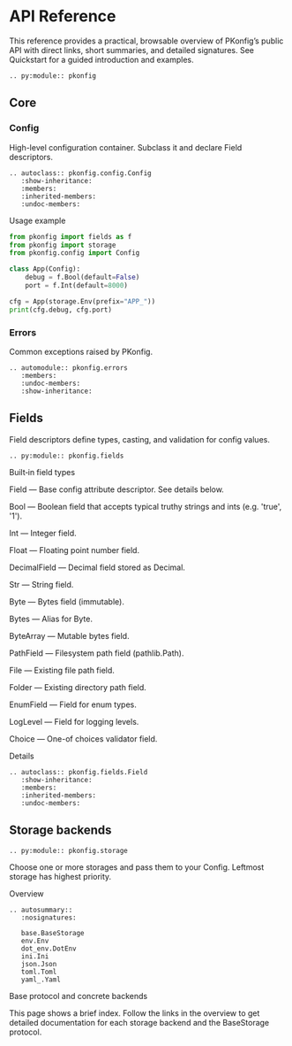 # API Reference

This reference provides a practical, browsable overview of PKonfig’s public API with direct links, short summaries, and detailed signatures. See Quickstart for a guided introduction and examples.


```{eval-rst}
.. py:module:: pkonfig
```

## Core

### Config

High-level configuration container. Subclass it and declare Field descriptors.

```{eval-rst}
.. autoclass:: pkonfig.config.Config
   :show-inheritance:
   :members:
   :inherited-members:
   :undoc-members:
```

Usage example

```python
from pkonfig import fields as f
from pkonfig import storage
from pkonfig.config import Config

class App(Config):
    debug = f.Bool(default=False)
    port = f.Int(default=8000)

cfg = App(storage.Env(prefix="APP_"))
print(cfg.debug, cfg.port)
```

### Errors

Common exceptions raised by PKonfig.

```{eval-rst}
.. automodule:: pkonfig.errors
   :members:
   :undoc-members:
   :show-inheritance:
```

## Fields

Field descriptors define types, casting, and validation for config values.

```{eval-rst}
.. py:module:: pkonfig.fields
```

Built‑in field types

Field — Base config attribute descriptor. See details below.

Bool — Boolean field that accepts typical truthy strings and ints (e.g. 'true', '1').

Int — Integer field.

Float — Floating point number field.

DecimalField — Decimal field stored as Decimal.

Str — String field.

Byte — Bytes field (immutable).

Bytes — Alias for Byte.

ByteArray — Mutable bytes field.

PathField — Filesystem path field (pathlib.Path).

File — Existing file path field.

Folder — Existing directory path field.

EnumField — Field for enum types.

LogLevel — Field for logging levels.

Choice — One-of choices validator field.

Details

```{eval-rst}
.. autoclass:: pkonfig.fields.Field
   :show-inheritance:
   :members:
   :inherited-members:
   :undoc-members:
```

## Storage backends

```{eval-rst}
.. py:module:: pkonfig.storage
```

Choose one or more storages and pass them to your Config. Leftmost storage has highest priority.

Overview

```{eval-rst}
.. autosummary::
   :nosignatures:

   base.BaseStorage
   env.Env
   dot_env.DotEnv
   ini.Ini
   json.Json
   toml.Toml
   yaml_.Yaml
```

Base protocol and concrete backends

This page shows a brief index. Follow the links in the overview to get detailed documentation for each storage backend and the BaseStorage protocol.
